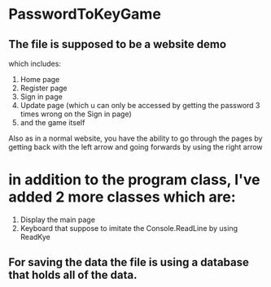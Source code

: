# PasswordToKeyGame

## The file is supposed to be a website demo
which includes:

1. Home page
2. Register page
3. Sign in page
4. Update page (which u can only be accessed by getting the password 3 times wrong on the Sign in page)
5. and the game itself

Also as in a normal website, you have the ability to go through the pages by getting back with the left arrow and going forwards by using the right arrow

# in addition to the program class, I've added 2 more classes which are:
1. Display the main page
2. Keyboard that suppose to imitate the Console.ReadLine by using ReadKye

## For saving the data the file is using a database that holds all of the data.
